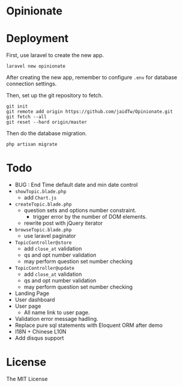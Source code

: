 # Opinionate

# Deployment
First, use laravel to create the new app.

```
laravel new opinionate
```

After creating the new app, remember to configure `.env` for database connection settings.

Then, set up the git repository to fetch.

```
git init
git remote add origin https://github.com/jaidTw/Opinionate.git
git fetch --all
git reset --hard origin/master
```

Then do the database migration.

```
php artisan migrate
```

# Todo
* BUG : End Time default date and min date control
* `showTopic.blade.php`
    * add `Chart.js`
* `createTopic.blade.php`
    * question sets and options number constraint.
        * trigger error by the number of DOM elements.
    * rewrite post with jQuery iterator
* `browseTopic.blade.php`
    * use laravel paginator
* `TopicController@store`
    * add `close_at` validation
    * qs and opt number validation
    * may perform question set number checking
* `TopicController@update`
    * add `close_at` validation
    * qs and opt number validation
    * may perform question set number checking
* Landing Page
* User dashboard
* User page
    * All name link to user page.
* Validation error message hadling.
* Replace pure sql statements with Eloquent ORM after demo
* I18N + Chinese L10N
* Add disqus support

# License
The MIT License